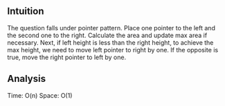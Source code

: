 ## Intuition
The question falls under pointer pattern. Place one pointer to the left and the second one to the right. Calculate the area and update max area if necessary.
Next, if left height is less than the right height, to achieve the max height, we need to move left pointer to right by one. If the opposite is true,
move the right pointer to left by one.

## Analysis 
Time: O(n)
Space: O(1)
